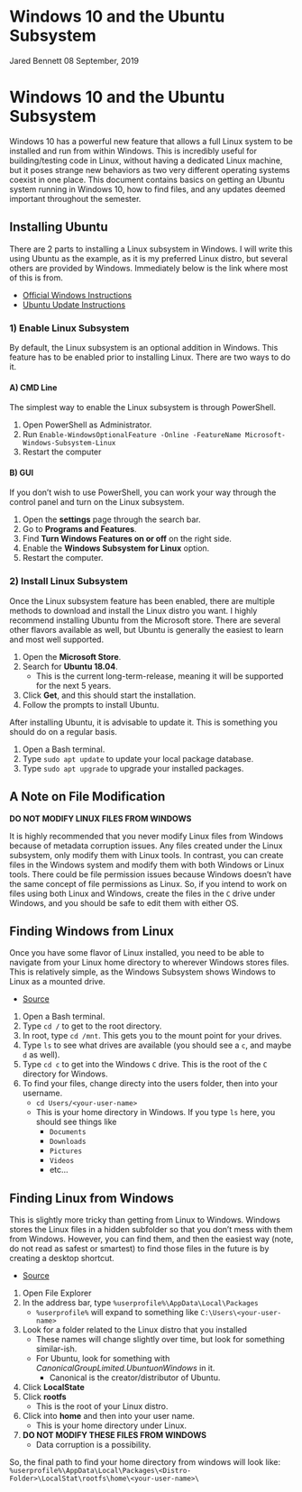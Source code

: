 Windows 10 and the Ubuntu Subsystem
================
Jared Bennett
08 September, 2019

# Windows 10 and the Ubuntu Subsystem

Windows 10 has a powerful new feature that allows a full Linux system to
be installed and run from within Windows. This is incredibly useful for
building/testing code in Linux, without having a dedicated Linux
machine, but it poses strange new behaviors as two very different
operating systems coexist in one place. This document contains basics on
getting an Ubuntu system running in Windows 10, how to find files, and
any updates deemed important throughout the semester.

## Installing Ubuntu

There are 2 parts to installing a Linux subsystem in Windows. I will
write this using Ubuntu as the example, as it is my preferred Linux
distro, but several others are provided by Windows. Immediately below is
the link where most of this is from.

  - [Official Windows
    Instructions](https://docs.microsoft.com/en-us/windows/wsl/install-win10)
  - [Ubuntu Update
    Instructions](https://vitux.com/how-to-keep-ubuntu-up-to-date/)

### 1\) Enable Linux Subsystem

By default, the Linux subsystem is an optional addition in Windows. This
feature has to be enabled prior to installing Linux. There are two ways
to do it.

#### A) CMD Line

The simplest way to enable the Linux subsystem is through PowerShell.

1.  Open PowerShell as Administrator.
2.  Run `Enable-WindowsOptionalFeature -Online -FeatureName
    Microsoft-Windows-Subsystem-Linux`
3.  Restart the computer

#### B) GUI

If you don’t wish to use PowerShell, you can work your way through the
control panel and turn on the Linux subsystem.

1.  Open the **settings** page through the search bar.
2.  Go to **Programs and Features**.
3.  Find **Turn Windows Features on or off** on the right side.
4.  Enable the **Windows Subsystem for Linux** option.
5.  Restart the computer.

### 2\) Install Linux Subsystem

Once the Linux subsystem feature has been enabled, there are multiple
methods to download and install the Linux distro you want. I highly
recommend installing Ubuntu from the Microsoft store. There are several
other flavors available as well, but Ubuntu is generally the easiest to
learn and most well supported.

1.  Open the **Microsoft Store**.
2.  Search for **Ubuntu 18.04**.
      - This is the current long-term-release, meaning it will be
        supported for the next 5 years.
3.  Click **Get**, and this should start the installation.
4.  Follow the prompts to install Ubuntu.

After installing Ubuntu, it is advisable to update it. This is something
you should do on a regular basis.

1.  Open a Bash terminal.
2.  Type `sudo apt update` to update your local package database.
3.  Type `sudo apt upgrade` to upgrade your installed packages.

## A Note on File Modification

**DO NOT MODIFY LINUX FILES FROM WINDOWS**

It is highly recommended that you never modify Linux files from Windows
because of metadata corruption issues. Any files created under the Linux
subsystem, only modify them with Linux tools. In contrast, you can
create files in the Windows system and modify them with both Windows or
Linux tools. There could be file permission issues because Windows
doesn’t have the same concept of file permissions as Linux. So, if you
intend to work on files using both Linux and Windows, create the files
in the `C` drive under Windows, and you should be safe to edit them with
either OS.

## Finding Windows from Linux

Once you have some flavor of Linux installed, you need to be able to
navigate from your Linux home directory to wherever Windows stores
files. This is relatively simple, as the Windows Subsystem shows Windows
to Linux as a mounted
    drive.

  - [Source](https://www.howtogeek.com/261383/how-to-access-your-ubuntu-bash-files-in-windows-and-your-windows-system-drive-in-bash/)

<!-- end list -->

1.  Open a Bash terminal.
2.  Type `cd /` to get to the root directory.
3.  In root, type `cd /mnt`. This gets you to the mount point for your
    drives.
4.  Type `ls` to see what drives are available (you should see a `c`,
    and maybe `d` as well).
5.  Type `cd c` to get into the Windows `C` drive. This is the root of
    the `C` directory for Windows.
6.  To find your files, change directy into the users folder, then into
    your username.
      - `cd Users/<your-user-name>`
      - This is your home directory in Windows. If you type `ls` here,
        you should see things like
          - `Documents`
          - `Downloads`
          - `Pictures`
          - `Videos`
          - etc…

## Finding Linux from Windows

This is slightly more tricky than getting from Linux to Windows. Windows
stores the Linux files in a hidden subfolder so that you don’t mess with
them from Windows. However, you can find them, and then the easiest way
(note, do not read as safest or smartest) to find those files in the
future is by creating a desktop
    shortcut.

  - [Source](https://www.howtogeek.com/261383/how-to-access-your-ubuntu-bash-files-in-windows-and-your-windows-system-drive-in-bash/)

<!-- end list -->

1.  Open File Explorer
2.  In the address bar, type `%userprofile%\AppData\Local\Packages`
      - `%userprofile%` will expand to something like
        `C:\Users\<your-user-name>`
3.  Look for a folder related to the Linux distro that you installed
      - These names will change slightly over time, but look for
        something similar-ish.
      - For Ubuntu, look for something with
        *CanonicalGroupLimited.UbuntuonWindows* in it.
          - Canonical is the creator/distributor of Ubuntu.
4.  Click **LocalState**
5.  Click **rootfs**
      - This is the root of your Linux distro.
6.  Click into **home** and then into your user name.
      - This is your home directory under Linux.
7.  **DO NOT MODIFY THESE FILES FROM WINDOWS**
      - Data corruption is a possibility.

So, the final path to find your home directory from windows will look
like:  
`%userprofile%\AppData\Local\Packages\<Distro-Folder>\LocalStat\rootfs\home\<your-user-name>\`
